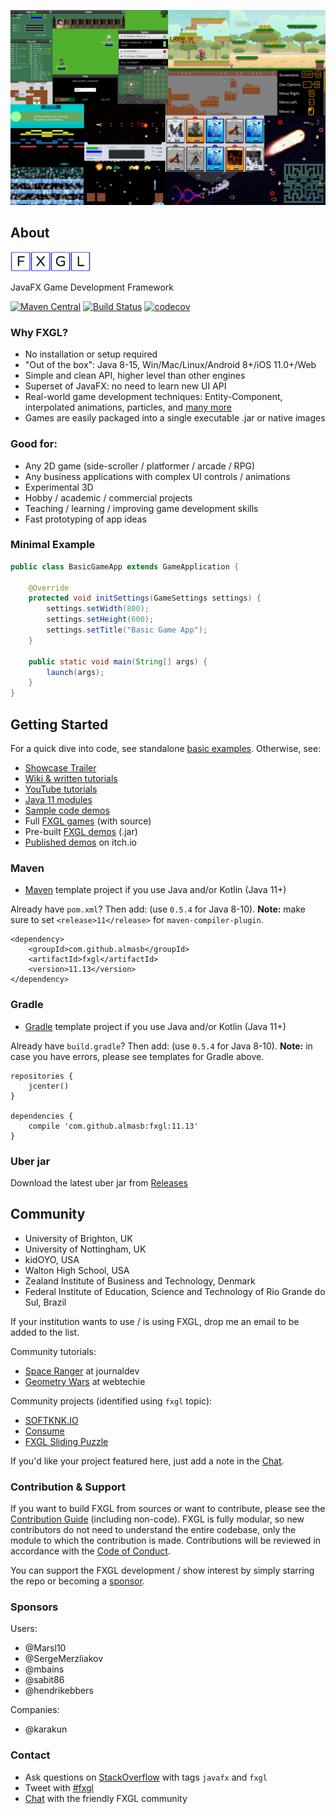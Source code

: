 ![promo](https://raw.githubusercontent.com/AlmasB/git-server/master/storage/images/fxgl_promo.jpg)

## About

<img src="https://raw.githubusercontent.com/AlmasB/git-server/master/storage/images/fxgl_logo.png" width="128" />

JavaFX Game Development Framework

[![Maven Central](https://img.shields.io/maven-central/v/com.github.almasb/fxgl.svg)]()
[![Build Status](https://github.com/AlmasB/FXGL/workflows/Java%20CI%20with%20Maven/badge.svg)](https://github.com/AlmasB/FXGL/actions)
[![codecov](https://codecov.io/gh/AlmasB/FXGL/branch/dev/graph/badge.svg)](https://codecov.io/gh/AlmasB/FXGL)

### Why FXGL?

* No installation or setup required
* "Out of the box": Java 8-15, Win/Mac/Linux/Android 8+/iOS 11.0+/Web
* Simple and clean API, higher level than other engines
* Superset of JavaFX: no need to learn new UI API
* Real-world game development techniques: Entity-Component, interpolated animations, particles, and [many more](https://github.com/AlmasB/FXGL/wiki/Core-Features)
* Games are easily packaged into a single executable .jar or native images

### Good for:

* Any 2D game (side-scroller / platformer / arcade / RPG)
* Any business applications with complex UI controls / animations
* Experimental 3D
* Hobby / academic / commercial projects
* Teaching / learning / improving game development skills
* Fast prototyping of app ideas

### Minimal Example

```java
public class BasicGameApp extends GameApplication {

    @Override
    protected void initSettings(GameSettings settings) {
        settings.setWidth(800);
        settings.setHeight(600);
        settings.setTitle("Basic Game App");
    }

    public static void main(String[] args) {
        launch(args);
    }
}
```

## Getting Started

For a quick dive into code, see standalone [basic examples](https://github.com/AlmasB/FXGL/tree/master/fxgl-samples/src/main/java/basics).
Otherwise, see:

* [Showcase Trailer](https://youtu.be/fuDQg7W0v4g)
* [Wiki & written tutorials](https://github.com/AlmasB/FXGL/wiki)
* [YouTube tutorials](https://www.youtube.com/playlist?list=PL4h6ypqTi3RTiTuAQFKE6xwflnPKyFuPp)
* [Java 11 modules](https://github.com/AlmasB/FXGL/wiki/FXGL-11-%28Java-11-modules%29)
* [Sample code demos](fxgl-samples)
* Full [FXGL games](https://github.com/AlmasB/FXGLGames) (with source)
* Pre-built [FXGL demos](https://github.com/AlmasB/FXGLGames/tree/master/binaries) (.jar)
* [Published demos](https://fxgl.itch.io/) on itch.io

### Maven

* [Maven](https://github.com/AlmasB/FXGL-MavenGradle) template project if you use Java and/or Kotlin (Java 11+)

Already have `pom.xml`? Then add: (use `0.5.4` for Java 8-10). **Note:** make sure to set `<release>11</release>` for `maven-compiler-plugin`.

```
<dependency>
    <groupId>com.github.almasb</groupId>
    <artifactId>fxgl</artifactId>
    <version>11.13</version>
</dependency>
```

### Gradle

* [Gradle](https://github.com/AlmasB/FXGL-MavenGradle) template project if you use Java and/or Kotlin (Java 11+)

Already have `build.gradle`? Then add: (use `0.5.4` for Java 8-10). **Note:** in case you have errors, please see templates for Gradle above.

```
repositories {
    jcenter()
}

dependencies {
    compile 'com.github.almasb:fxgl:11.13'
}
```

### Uber jar

Download the latest uber jar from [Releases](https://github.com/AlmasB/FXGL/releases)

## Community

* University of Brighton, UK
* University of Nottingham, UK
* kidOYO, USA
* Walton High School, USA
* Zealand Institute of Business and Technology, Denmark
* Federal Institute of Education, Science and Technology of Rio Grande do Sul, Brazil

If your institution wants to use / is using FXGL, drop me an email to be added to the list.

Community tutorials:

- [Space Ranger](https://www.journaldev.com/40219/space-rangers-game-java-fxgl) at journaldev
- [Geometry Wars](https://webtechie.be/post/2020-05-07-getting-started-with-fxgl/) at webtechie

Community projects (identified using `fxgl` topic): 

- [SOFTKNK.IO](https://github.com/softknk/softknk.io)
- [Consume](https://ergoscrit.itch.io/consume)
- [FXGL Sliding Puzzle](https://github.com/beryx/fxgl-sliding-puzzle)

If you'd like your project featured here, just add a note in the [Chat](https://gitter.im/AlmasB/FXGL).

### Contribution & Support

If you want to build FXGL from sources or want to contribute,
please see the [Contribution Guide](CONTRIBUTING.md) (including non-code).
FXGL is fully modular, so new contributors do not need to understand the entire codebase, only the module to which the contribution is made.
Contributions will be reviewed in accordance with the [Code of Conduct](CODE_OF_CONDUCT.md).

You can support the FXGL development / show interest by simply starring the repo or becoming a [sponsor](https://github.com/sponsors/AlmasB).

### Sponsors

Users:

* @Marsl10
* @SergeMerzliakov
* @mbains
* @sabit86
* @hendrikebbers

Companies:

* @karakun

### Contact

* Ask questions on [StackOverflow](https://stackoverflow.com/search?q=fxgl) with tags `javafx` and `fxgl`
* Tweet with [#fxgl](https://twitter.com/search?src=typd&q=%23fxgl)
* [Chat](https://gitter.im/AlmasB/FXGL) with the friendly FXGL community
